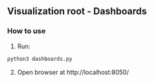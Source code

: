 ## Visualization root - Dashboards

### How to use
1. Run: 
```python
python3 dashboards.py
```
2. Open browser at http://localhost:8050/

